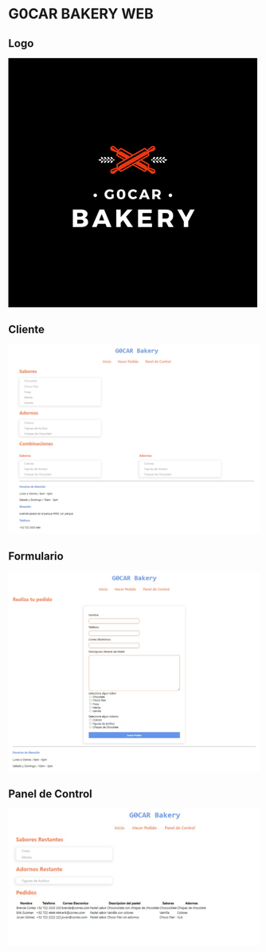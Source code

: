 # G0CAR BAKERY WEB

## Logo

![Logo](images/logo.png "Logo")

## Cliente

![Cliente](images/cliente.jpg "Cliente")

## Formulario

![Formulario](images/form.jpg "Formulario")

## Panel de Control

![Panel de Control](images/dashboard.jpg "Panel de Control")
